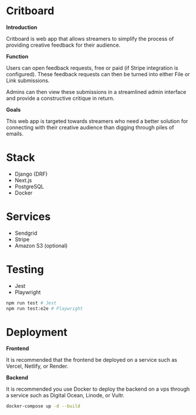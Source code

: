 # Critboard

**Introduction**

Critboard is web app that allows streamers to simplify the process of providing creative feedback for their audience.

**Function**

Users can open feedback requests, free or paid (if Stripe integration is configured). These feedback requests can then be turned into either File or Link submissions.

Admins can then view these submissions in a streamlined admin interface and provide a constructive critique in return.

**Goals**

This web app is targeted towards streamers who need a better solution for connecting with their creative audience than digging through piles of emails.

# Stack

- Django (DRF)
- Next.js
- PostgreSQL
- Docker

# Services

- Sendgrid
- Stripe
- Amazon S3 (optional)

# Testing


- Jest
- Playwright

```bash
npm run test # Jest
npm run test:e2e # Playwright
```

# Deployment

**Frontend**

It is recommended that the frontend be deployed on a service such as Vercel, Netlify, or Render.

**Backend**

It is recommended you use Docker to deploy the backend on a vps through a service such as Digital Ocean, Linode, or Vultr.


```bash
docker-compose up -d --build
```